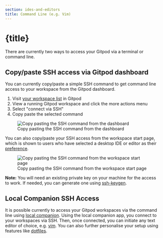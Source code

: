 ```yaml
---
section: ides-and-editors
title: Command Line (e.g. Vim)
---
```


<script context="module">
  export const prerender = true;
</script>

# {title}

There are currently two ways to access your Gitpod via a terminal or command line.

## Copy/paste SSH access via Gitpod dashboard

You can currently copy/paste a simple SSH command to get command line access to your workspace from the Gitpod dashboard.

1. Visit [your workspace list](https://gitpod.io/workspaces) in Gitpod
2. View a running Gitpod workspace and click the more actions menu
3. Select "connect via SSH"
4. Copy paste the selected command

<figure>
    <img src="/images/docs/ssh-copy-paste-dashboard.gif" alt="Copy pasting the SSH command from the dashboard">
    <figcaption>Copy pasting the SSH command from the dashboard</figcaption>
</figure>

You can also copy/paste your SSH access from the workspace start page, which is shown to users who have selected a desktop IDE or editor as their [preference](https://gitpod.io/preferences).

<figure>
    <img src="/images/docs/ssh-copy-paste-workspace-start.gif" alt="Copy pasting the SSH command from the workspace start page">
    <figcaption>Copy pasting the SSH command from the workspace start page</figcaption>
</figure>

**Note:** You will need an existing private key on your machine for the access to work. If needed, you can generate one using [ssh-keygen](https://en.wikipedia.org/wiki/Ssh-keygen).

## Local Companion SSH Access

It is possible currently to access your Gitpod workspaces via the command line using [local companion](/docs/ides-and-editors/local-companion). Using the local companion app, you connect to your workspaces via SSH. Then, once connected, you can initiate any text editor of choice, e.g. [vim](https://www.vim.org/). You can also further personalise your setup using features like [dotfiles](/docs/config-dotfiles).
